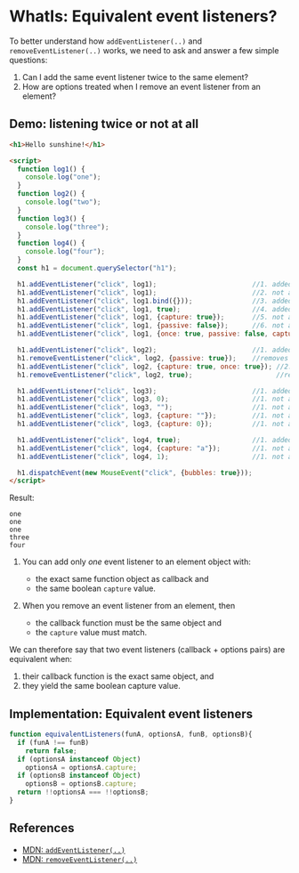 # WhatIs: Equivalent event listeners?

To better understand how `addEventListener(..)` and `removeEventListener(..)` works, we need to ask and answer a few simple questions:

1. Can I add the same event listener twice to the same element?
2. How are options treated when I remove an event listener from an element?

## Demo: listening twice or not at all

```html
<h1>Hello sunshine!</h1>

<script>
  function log1() {
    console.log("one");
  }
  function log2() {
    console.log("two");
  }
  function log3() {
    console.log("three");
  }
  function log4() {
    console.log("four");
  }
  const h1 = document.querySelector("h1");

  h1.addEventListener("click", log1);                        //1. added
  h1.addEventListener("click", log1);                        //2. not added, equals 1
  h1.addEventListener("click", log1.bind({}));               //3. added, log.bind({}) creates a new function object instance
  h1.addEventListener("click", log1, true);                  //4. added, capture phase is not equivalent to bubble phase
  h1.addEventListener("click", log1, {capture: true});       //5. not added, equivalent to 4
  h1.addEventListener("click", log1, {passive: false});      //6. not added, equivalent to 1
  h1.addEventListener("click", log1, {once: true, passive: false, capture: false}); //7. not added, equivalent to 1

  h1.addEventListener("click", log2);                        //1. added
  h1.removeEventListener("click", log2, {passive: true});    //removes 1 since the event listeners are equivalent/same phase
  h1.addEventListener("click", log2, {capture: true, once: true}); //2. added
  h1.removeEventListener("click", log2, true);                     //removes 2 since the event listeners are equivalent/same phase

  h1.addEventListener("click", log3);                        //1. added
  h1.addEventListener("click", log3, 0);                     //1. not added, 0 => falsy
  h1.addEventListener("click", log3, "");                    //1. not added, "" => falsy
  h1.addEventListener("click", log3, {capture: ""});         //1. not added, "" => falsy
  h1.addEventListener("click", log3, {capture: 0});          //1. not added, 0 => falsy

  h1.addEventListener("click", log4, true);                  //1. added
  h1.addEventListener("click", log4, {capture: "a"});        //1. not added, "a" => trueish
  h1.addEventListener("click", log4, 1);                     //1. not added, 1 => trueish

  h1.dispatchEvent(new MouseEvent("click", {bubbles: true}));
</script>
```

Result: 

```
one
one
one
three
four
```

1. You can add only *one* event listener to an element object with:
   * the exact same function object as callback and
   * the same boolean `capture` value.

2. When you remove an event listener from an element, then
   * the callback function must be the same object and
   * the `capture` value must match.

We can therefore say that two event listeners (callback + options pairs) are equivalent when:
1. their callback function is the exact same object, and
2. they yield the same boolean capture value.  

## Implementation: Equivalent event listeners

```javascript
function equivalentListeners(funA, optionsA, funB, optionsB){ 
  if (funA !== funB)
    return false;
  if (optionsA instanceof Object)
    optionsA = optionsA.capture;
  if (optionsB instanceof Object)
    optionsB = optionsB.capture;
  return !!optionsA === !!optionsB;
}
```    

## References

  * [MDN: `addEventListener(..)`](https://developer.mozilla.org/en-US/docs/Web/API/EventTarget/addEventListener)
  * [MDN: `removeEventListener(..)`](https://developer.mozilla.org/en-US/docs/Web/API/EventTarget/removeEventListener)
